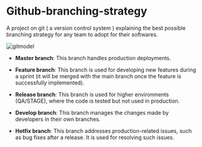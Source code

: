 # Github-branching-strategy
A project on git ( a version control system ) explaining the best possible branching strategy for any team to adopt for their softwares.


![gitmodel](https://github.com/Pushkar-sharma28/Git-flow-branching-strategy/assets/108188779/f172c40f-1a64-4d68-858c-959d727af86f)



- **Master branch**: This branch handles production deployments.

- **Feature branch**: This branch is used for developing new features during a sprint (it will be merged with the main branch once the feature is successfully implemented).

- **Release branch**: This branch is used for higher environments (QA/STAGE), where the code is tested but not used in production.

- **Develop branch**: This branch manages the changes made by developers in their own branches.

- **Hotfix branch**: This branch addresses production-related issues, such as bug fixes after a release. It is used for resolving such issues.

